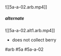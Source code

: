 ![[5a-a-02.arb.mp4]]

##### alternate
![[5a-a-02.alt1.arb.mp4]]
- does not collect berry

#arb #5a #5a-a-02

